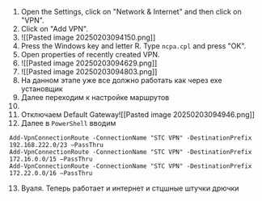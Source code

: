 1. Open the Settings, click on "Network & Internet" and then click on "VPN".
2. Click on "Add VPN".
3. ![[Pasted image 20250203094150.png]]
4. Press the Windows key and letter R. Type `ncpa.cpl` and press "OK".
5. Open properties of recently created VPN.
6. ![[Pasted image 20250203094629.png]]
7. ![[Pasted image 20250203094803.png]]
8. На данном этапе уже все должно работать как через exe установщик
9. Далее переходим к настройке маршрутов
10. 
11. Отключаем Default Gateway![[Pasted image 20250203094946.png]]
12. Далее в `PowerShell` вводим
```
Add-VpnConnectionRoute -ConnectionName "STC VPN" -DestinationPrefix 192.168.222.0/23 –PassThru
Add-VpnConnectionRoute -ConnectionName "STC VPN" -DestinationPrefix 172.16.0.0/15 –PassThru
Add-VpnConnectionRoute -ConnectionName "STC VPN" -DestinationPrefix 172.22.0.0/16 –PassThru
```
13. Вуаля. Теперь работает и интернет и стцшные штучки дрючки

